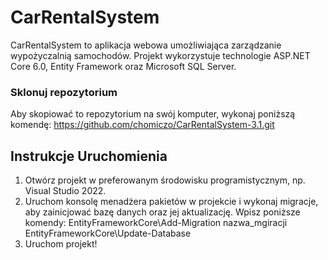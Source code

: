 # CarRentalSystem
CarRentalSystem to aplikacja webowa umożliwiająca zarządzanie wypożyczalnią samochodów. Projekt wykorzystuje technologie ASP.NET Core 6.0, Entity Framework oraz Microsoft SQL Server.

### Sklonuj repozytorium
Aby skopiować to repozytorium na swój komputer, wykonaj poniższą komendę:
https://github.com/chomiczo/CarRentalSystem-3.1.git

## Instrukcje Uruchomienia
1. Otwórz projekt w preferowanym środowisku programistycznym, np. Visual Studio 2022.
2. Uruchom konsolę menadżera pakietów w projekcie i wykonaj migracje, aby zainicjować bazę danych oraz jej aktualizację. Wpisz poniższe komendy:
EntityFrameworkCore\Add-Migration nazwa_mgiracji
EntityFrameworkCore\Update-Database
3. Uruchom projekt!
